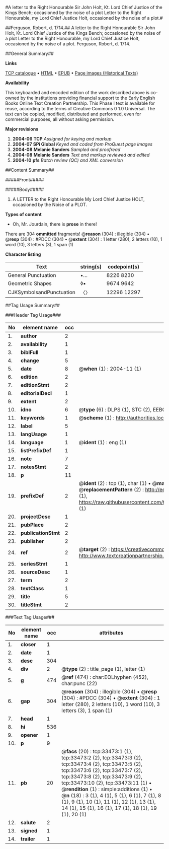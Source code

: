 #A letter to the Right Honourable Sir John Holt, Kt. Lord Chief Justice of the Kings Bench; occasioned by the noise of a plot Letter to the Right Honourable, my Lord Chief Justice Holt, occasioned by the noise of a plot.#

##Ferguson, Robert, d. 1714.##
A letter to the Right Honourable Sir John Holt, Kt. Lord Chief Justice of the Kings Bench; occasioned by the noise of a plot
Letter to the Right Honourable, my Lord Chief Justice Holt, occasioned by the noise of a plot.
Ferguson, Robert, d. 1714.

##General Summary##

**Links**

[TCP catalogue](http://www.ota.ox.ac.uk/tcp/)  • 
[HTML](http://tei.it.ox.ac.uk/tcp/Texts-HTML/free/A41/A41187.html)  • 
[EPUB](http://tei.it.ox.ac.uk/tcp/Texts-EPUB/free/A41/A41187.epub) • 
[Page images (Historical Texts)](https://data.historicaltexts.jisc.ac.uk/view?pubId=eebo-99829038e&pageId=eebo-99829038e-33473-1)

**Availability**

This keyboarded and encoded edition of the
	       work described above is co-owned by the institutions
	       providing financial support to the Early English Books
	       Online Text Creation Partnership. This Phase I text is
	       available for reuse, according to the terms of Creative
	       Commons 0 1.0 Universal. The text can be copied,
	       modified, distributed and performed, even for
	       commercial purposes, all without asking permission.

**Major revisions**

1. __2004-06__ __TCP__ *Assigned for keying and markup*
1. __2004-07__ __SPi Global__ *Keyed and coded from ProQuest page images*
1. __2004-08__ __Melanie Sanders__ *Sampled and proofread*
1. __2004-08__ __Melanie Sanders__ *Text and markup reviewed and edited*
1. __2004-10__ __pfs__ *Batch review (QC) and XML conversion*

##Content Summary##

#####Front#####

#####Body#####

1. A LETTER to the Right Honourable My Lord Chief Justice HOLT, occasioned by the Noise of a PLOT.

**Types of content**

  * Oh, Mr. Jourdain, there is **prose** in there!

There are 304 **ommitted** fragments! 
 @__reason__ (304) : illegible (304)  •  @__resp__ (304) : #PDCC (304)  •  @__extent__ (304) : 1 letter (280), 2 letters (10), 1 word (10), 3 letters (3), 1 span (1)

**Character listing**


|Text|string(s)|codepoint(s)|
|---|---|---|
|General Punctuation|•…|8226 8230|
|Geometric Shapes|◊▪|9674 9642|
|CJKSymbolsandPunctuation|〈〉|12296 12297|

##Tag Usage Summary##

###Header Tag Usage###

|No|element name|occ|attributes|
|---|---|---|---|
|1.|__author__|2||
|2.|__availability__|1||
|3.|__biblFull__|1||
|4.|__change__|5||
|5.|__date__|8| @__when__ (1) : 2004-11 (1)|
|6.|__edition__|2||
|7.|__editionStmt__|2||
|8.|__editorialDecl__|1||
|9.|__extent__|2||
|10.|__idno__|6| @__type__ (6) : DLPS (1), STC (2), EEBO-CITATION (1), PROQUEST (1), VID (1)|
|11.|__keywords__|1| @__scheme__ (1) : http://authorities.loc.gov/ (1)|
|12.|__label__|5||
|13.|__langUsage__|1||
|14.|__language__|1| @__ident__ (1) : eng (1)|
|15.|__listPrefixDef__|1||
|16.|__note__|7||
|17.|__notesStmt__|2||
|18.|__p__|11||
|19.|__prefixDef__|2| @__ident__ (2) : tcp (1), char (1)  •  @__matchPattern__ (2) : ([0-9\-]+):([0-9IVX]+) (1), (.+) (1)  •  @__replacementPattern__ (2) : http://eebo.chadwyck.com/downloadtiff?vid=$1&page=$2 (1), https://raw.githubusercontent.com/textcreationpartnership/Texts/master/tcpchars.xml#$1 (1)|
|20.|__projectDesc__|1||
|21.|__pubPlace__|2||
|22.|__publicationStmt__|2||
|23.|__publisher__|2||
|24.|__ref__|2| @__target__ (2) : https://creativecommons.org/publicdomain/zero/1.0/ (1), http://www.textcreationpartnership.org/docs/. (1)|
|25.|__seriesStmt__|1||
|26.|__sourceDesc__|1||
|27.|__term__|2||
|28.|__textClass__|1||
|29.|__title__|5||
|30.|__titleStmt__|2||


###Text Tag Usage###

|No|element name|occ|attributes|
|---|---|---|---|
|1.|__closer__|1||
|2.|__date__|1||
|3.|__desc__|304||
|4.|__div__|2| @__type__ (2) : title_page (1), letter (1)|
|5.|__g__|474| @__ref__ (474) : char:EOLhyphen (452), char:punc (22)|
|6.|__gap__|304| @__reason__ (304) : illegible (304)  •  @__resp__ (304) : #PDCC (304)  •  @__extent__ (304) : 1 letter (280), 2 letters (10), 1 word (10), 3 letters (3), 1 span (1)|
|7.|__head__|1||
|8.|__hi__|536||
|9.|__opener__|1||
|10.|__p__|9||
|11.|__pb__|20| @__facs__ (20) : tcp:33473:1 (1), tcp:33473:2 (2), tcp:33473:3 (2), tcp:33473:4 (2), tcp:33473:5 (2), tcp:33473:6 (2), tcp:33473:7 (2), tcp:33473:8 (2), tcp:33473:9 (2), tcp:33473:10 (2), tcp:33473:11 (1)  •  @__rendition__ (1) : simple:additions (1)  •  @__n__ (18) : 3 (1), 4 (1), 5 (1), 6 (1), 7 (1), 8 (1), 9 (1), 10 (1), 11 (1), 12 (1), 13 (1), 14 (1), 15 (1), 16 (1), 17 (1), 18 (1), 19 (1), 20 (1)|
|12.|__salute__|2||
|13.|__signed__|1||
|14.|__trailer__|1||
